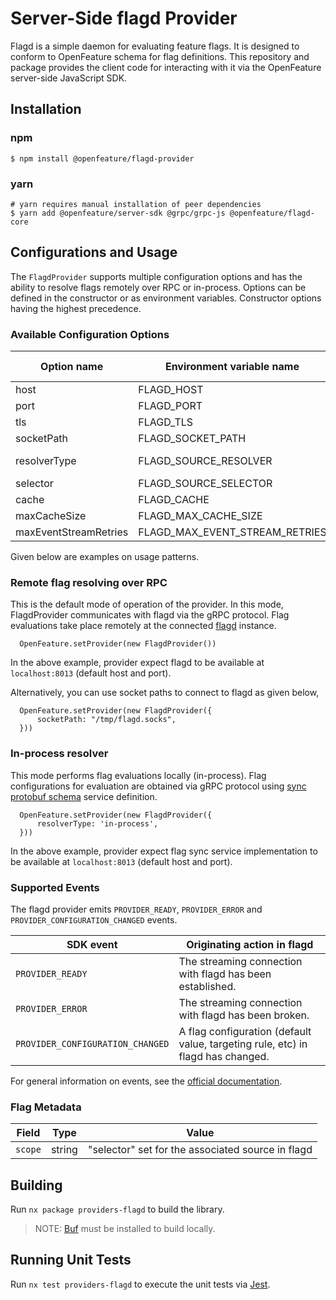 # Server-Side flagd Provider

Flagd is a simple daemon for evaluating feature flags.
It is designed to conform to OpenFeature schema for flag definitions.
This repository and package provides the client code for interacting with it via the OpenFeature server-side JavaScript SDK.

## Installation

### npm

```
$ npm install @openfeature/flagd-provider
```

### yarn

```
# yarn requires manual installation of peer dependencies
$ yarn add @openfeature/server-sdk @grpc/grpc-js @openfeature/flagd-core
```

## Configurations and Usage

The `FlagdProvider` supports multiple configuration options and has the ability to resolve flags remotely over RPC or in-process.
Options can be defined in the constructor or as environment variables. Constructor options having the highest precedence.

### Available Configuration Options

| Option name           | Environment variable name      | Type    | Default   | Supported values |
|-----------------------|--------------------------------|---------|-----------|------------------|
| host                  | FLAGD_HOST                     | string  | localhost |                  |
| port                  | FLAGD_PORT                     | number  | 8013      |                  |
| tls                   | FLAGD_TLS                      | boolean | false     |                  |
| socketPath            | FLAGD_SOCKET_PATH              | string  | -         |                  |
| resolverType          | FLAGD_SOURCE_RESOLVER          | string  | rpc       | rpc, in-process  |
| selector              | FLAGD_SOURCE_SELECTOR          | string  | -         |                  |
| cache                 | FLAGD_CACHE                    | string  | lru       | lru,disabled     |
| maxCacheSize          | FLAGD_MAX_CACHE_SIZE           | int     | 1000      |                  |
| maxEventStreamRetries | FLAGD_MAX_EVENT_STREAM_RETRIES | int     | 5         |                  |

Given below are examples on usage patterns.

### Remote flag resolving over RPC

This is the default mode of operation of the provider.
In this mode, FlagdProvider communicates with flagd via the gRPC protocol.
Flag evaluations take place remotely at the connected [flagd](https://flagd.dev/) instance.

```
  OpenFeature.setProvider(new FlagdProvider())
```

In the above example, provider expect flagd to be available at `localhost:8013` (default host and port).

Alternatively, you can use socket paths to connect to flagd as given below,

```
  OpenFeature.setProvider(new FlagdProvider({
      socketPath: "/tmp/flagd.socks",
  }))
```

### In-process resolver

This mode performs flag evaluations locally (in-process).
Flag configurations for evaluation are obtained via gRPC protocol using [sync protobuf schema](https://buf.build/open-feature/flagd/file/main:sync/v1/sync_service.proto) service definition.

```
  OpenFeature.setProvider(new FlagdProvider({
      resolverType: 'in-process',
  }))
```

In the above example, provider expect flag sync service implementation to be available at `localhost:8013` (default host and port).

### Supported Events

The flagd provider emits `PROVIDER_READY`, `PROVIDER_ERROR` and `PROVIDER_CONFIGURATION_CHANGED` events.

| SDK event                        | Originating action in flagd                                                     |
|----------------------------------|---------------------------------------------------------------------------------|
| `PROVIDER_READY`                 | The streaming connection with flagd has been established.                       |
| `PROVIDER_ERROR`                 | The streaming connection with flagd has been broken.                            |
| `PROVIDER_CONFIGURATION_CHANGED` | A flag configuration (default value, targeting rule, etc) in flagd has changed. |

For general information on events, see the [official documentation](https://openfeature.dev/docs/reference/concepts/events).

### Flag Metadata

| Field   | Type   | Value                                             |
|---------|--------|---------------------------------------------------|
| `scope` | string | "selector" set for the associated source in flagd |

## Building

Run `nx package providers-flagd` to build the library.

> NOTE: [Buf](https://docs.buf.build/installation) must be installed to build locally.

## Running Unit Tests

Run `nx test providers-flagd` to execute the unit tests via [Jest](https://jestjs.io).
